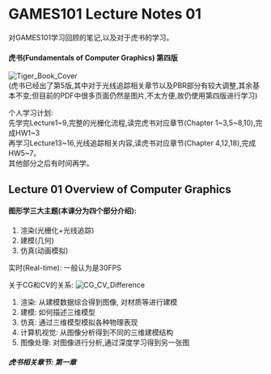 # GAMES101 Lecture Notes 01  
对GAMES101学习回顾的笔记,以及对于虎书的学习。
#### 虎书(Fundamentals of Computer Graphics) 第四版  
![Tiger_Book_Cover](https://cdn.jsdelivr.net/gh/Kevincyc99/PicBed@master/Notes/Tiger_Book_Cover.png)  
(虎书已经出了第5版,其中对于光线追踪相关章节以及PBR部分有较大调整,其余基本不变;但目前的PDF中很多页面仍然是图片,不太方便,故仍使用第四版进行学习)

个人学习计划:  
先学完Lecture1\~9,完整的光栅化流程,读完虎书对应章节(Chapter 1\~3,5\~8,10),完成HW1~3  
再学习Lecture13\~16,光线追踪相关内容,读虎书对应章节(Chapter 4,12,18),完成HW5\~7。  
其他部分之后有时间再学。  
## Lecture 01  Overview of Computer Graphics  
#### 图形学三大主题(本课分为四个部分介绍):  
1) 渲染(光栅化+光线追踪)  
2) 建模(几何)  
3) 仿真(动画模拟)  

实时(Real-time): 一般认为是30FPS  

关于CG和CV的关系:  ![CG_CV_Difference](https://cdn.jsdelivr.net/gh/Kevincyc99/PicBed@master/Notes/CG_CV_Difference.png)  
1) 渲染: 从建模数据综合得到图像, 对材质等进行建模
2) 建模: 如何描述三维模型
3) 仿真: 通过三维模型模拟各种物理表现
4) 计算机视觉: 从图像分析得到不同的三维建模结构
5) 图像处理: 对图像进行分析,通过深度学习得到另一张图  

##### 虎书相关章节: 第一章

